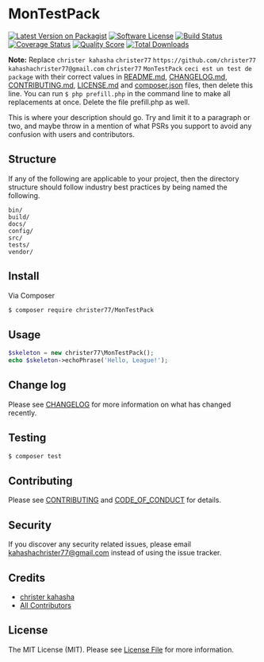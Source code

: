 # MonTestPack

[![Latest Version on Packagist][ico-version]][link-packagist]
[![Software License][ico-license]](LICENSE.md)
[![Build Status][ico-travis]][link-travis]
[![Coverage Status][ico-scrutinizer]][link-scrutinizer]
[![Quality Score][ico-code-quality]][link-code-quality]
[![Total Downloads][ico-downloads]][link-downloads]

**Note:** Replace ```christer kahasha``` ```christer77``` ```https://github.com/christer77``` ```kahashachrister77@gmail.com``` ```christer77``` ```MonTestPack``` ```ceci est un test de package``` with their correct values in [README.md](README.md), [CHANGELOG.md](CHANGELOG.md), [CONTRIBUTING.md](CONTRIBUTING.md), [LICENSE.md](LICENSE.md) and [composer.json](composer.json) files, then delete this line. You can run `$ php prefill.php` in the command line to make all replacements at once. Delete the file prefill.php as well.

This is where your description should go. Try and limit it to a paragraph or two, and maybe throw in a mention of what
PSRs you support to avoid any confusion with users and contributors.

## Structure

If any of the following are applicable to your project, then the directory structure should follow industry best practices by being named the following.

```
bin/        
build/
docs/
config/
src/
tests/
vendor/
```


## Install

Via Composer

``` bash
$ composer require christer77/MonTestPack
```

## Usage

``` php
$skeleton = new christer77\MonTestPack();
echo $skeleton->echoPhrase('Hello, League!');
```

## Change log

Please see [CHANGELOG](CHANGELOG.md) for more information on what has changed recently.

## Testing

``` bash
$ composer test
```

## Contributing

Please see [CONTRIBUTING](CONTRIBUTING.md) and [CODE_OF_CONDUCT](CODE_OF_CONDUCT.md) for details.

## Security

If you discover any security related issues, please email kahashachrister77@gmail.com instead of using the issue tracker.

## Credits

- [christer kahasha][link-author]
- [All Contributors][link-contributors]

## License

The MIT License (MIT). Please see [License File](LICENSE.md) for more information.

[ico-version]: https://img.shields.io/packagist/v/christer77/MonTestPack.svg?style=flat-square
[ico-license]: https://img.shields.io/badge/license-MIT-brightgreen.svg?style=flat-square
[ico-travis]: https://img.shields.io/travis/christer77/MonTestPack/master.svg?style=flat-square
[ico-scrutinizer]: https://img.shields.io/scrutinizer/coverage/g/christer77/MonTestPack.svg?style=flat-square
[ico-code-quality]: https://img.shields.io/scrutinizer/g/christer77/MonTestPack.svg?style=flat-square
[ico-downloads]: https://img.shields.io/packagist/dt/christer77/MonTestPack.svg?style=flat-square

[link-packagist]: https://packagist.org/packages/christer77/MonTestPack
[link-travis]: https://travis-ci.org/christer77/MonTestPack
[link-scrutinizer]: https://scrutinizer-ci.com/g/christer77/MonTestPack/code-structure
[link-code-quality]: https://scrutinizer-ci.com/g/christer77/MonTestPack
[link-downloads]: https://packagist.org/packages/christer77/MonTestPack
[link-author]: https://github.com/christer77
[link-contributors]: ../../contributors
